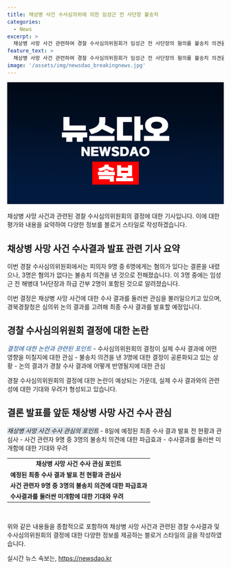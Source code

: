 ```yaml
---
title: 채상병 사건 수사심의위에 의한 임성근 전 사단장 불송치
categories:
  - News
excerpt: >
  채상병 사망 사건 관련하여 경찰 수사심의위원회가 임성근 전 사단장의 혐의를 불송치 의견을 내린 것으로 전해졌습니다. 피의자 9명 가운데 6명은 혐의가 있고 3명은 혐의가 없다는 결론을 낸 건데, 이 3명에 임 전 사단장과 하급 간부 2명이 포함된 것으로 알려졌습니다. 경찰은 최종 수사 결과를 검토해 오는 8일 발표할 예정입니다.
feature_text: >
  채상병 사망 사건 관련하여 경찰 수사심의위원회가 임성근 전 사단장의 혐의를 불송치 의견을 내린 것으로 전해졌습니다. 피의자 9명 가운데 6명은 혐의가 있고 3명은 혐의가 없다는 결론을 낸 건데, 이 3명에 임 전 사단장과 하급 간부 2명이 포함된 것으로 알려졌습니다. 경찰은 최종 수사 결과를 검토해 오는 8일 발표할 예정입니다.
image: '/assets/img/newsdao_breakingnews.jpg'
---
```


<p><img src="/assets/img/newsdao_breakingnews.jpg" alt="bookingtag 속보" /></p>

<p>채상병 사망 사건과 관련된 경찰 수사심의위원회의 결정에 대한 기사입니다. 이에 대한 평가와 내용을 요약하여 다양한 정보를 블로거 스타일로 작성하겠습니다.</p>

<h2 data-ke-size="size26">채상병 사망 사건 수사결과 발표 관련 기사 요약</h2>

<p>이번 경찰 수사심의위원회에서는 피의자 9명 중 6명에게는 혐의가 있다는 결론을 내렸으나, 3명은 혐의가 없다는 불송치 의견을 낸 것으로 전해졌습니다. 이 3명 중에는 임성근 전 해병대 1사단장과 하급 간부 2명이 포함된 것으로 알려졌습니다.</p>

<p data-ke-size="size16">이번 결정은 채상병 사망 사건에 대한 수사 결과를 둘러싼 관심을 불러일으키고 있으며, 경북경찰청은 심의위 논의 결과를 고려해 최종 수사 결과를 발표할 예정입니다.</p>

<h2 data-ke-size="size26">경찰 수사심의위원회 결정에 대한 논란</h2>

<p><i><span style="color: #1a5490;">결정에 대한 논란과 관련된 포인트</span></i>
- 수사심의위원회의 결정이 실제 수사 결과에 어떤 영향을 미칠지에 대한 관심
- 불송치 의견을 낸 3명에 대한 결정이 공론화되고 있는 상황
- 논의 결과가 경찰 수사 결과에 어떻게 반영될지에 대한 관심</p>

<p data-ke-size="size16">경찰 수사심의위원회의 결정에 대한 논란이 예상되는 가운데, 실제 수사 결과와의 관련성에 대한 기대와 우려가 형성되고 있습니다.</p>

<h2 data-ke-size="size26">결론 발표를 앞둔 채상병 사망 사건 수사 관심</h2>

<p><i><span style="background-color: #21538527;">채상병 사망 사건 수사 관심의 포인트</span></i>
- 8일에 예정된 최종 수사 결과 발표 전 현황과 관심사
- 사건 관련자 9명 중 3명의 불송치 의견에 대한 파급효과
- 수사결과를 둘러싼 미개함에 대한 기대와 우려</p>

<table>
    <tr>
        <td style="text-align: center; height: 17px;"><b>채상병 사망 사건 수사 관심 포인트</b></td>
    </tr>
    <tr>
        <td style="height: 17px;"><b>예정된 최종 수사 결과 발표 전 현황과 관심사</b></td>
    </tr>
    <tr>
        <td style="height: 17px;"><b>사건 관련자 9명 중 3명의 불송치 의견에 대한 파급효과</b></td>
    </tr>
    <tr>
        <td style="height: 17px;"><b>수사결과를 둘러싼 미개함에 대한 기대와 우려</b></td>
    </tr>
</table>

<p data-ke-size="size16">&nbsp;</p>

<p>위와 같은 내용들을 종합적으로 포함하여 채상병 사망 사건과 관련된 경찰 수사결과 및 수사심의위원회의 결정에 대한 다양한 정보를 제공하는 블로거 스타일의 글을 작성하였습니다.</p>
실시간 뉴스 속보는, <a href="https://newsdao.kr" rel="dofollow">https://newsdao.kr</a>


